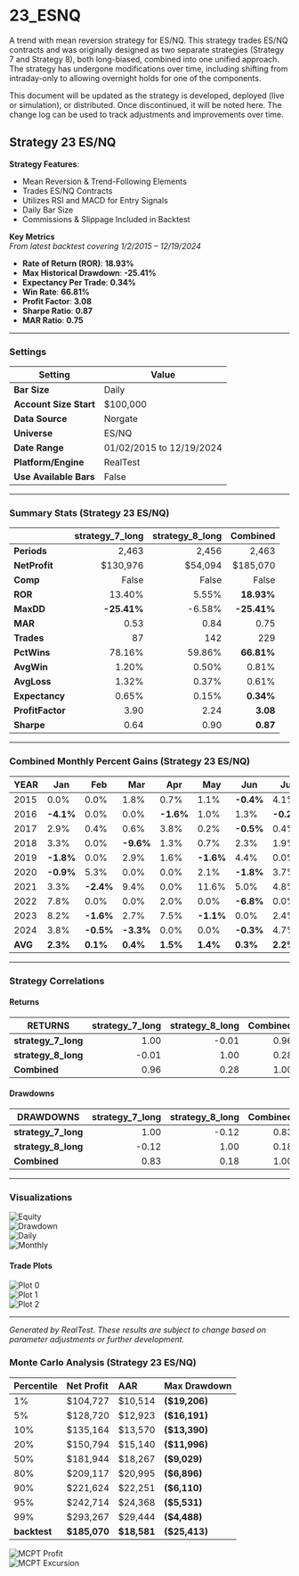 # 23_ESNQ

A trend with mean reversion strategy for ES/NQ. This strategy trades ES/NQ contracts and was originally designed as two separate strategies (Strategy 7 and Strategy 8), both long-biased, combined into one unified approach. The strategy has undergone modifications over time, including shifting from intraday-only to allowing overnight holds for one of the components.

This document will be updated as the strategy is developed, deployed (live or simulation), or distributed. Once discontinued, it will be noted here. The change log can be used to track adjustments and improvements over time.

## Strategy 23 ES/NQ

**Strategy Features**:

- Mean Reversion & Trend-Following Elements
- Trades ES/NQ Contracts
- Utilizes RSI and MACD for Entry Signals
- Daily Bar Size
- Commissions & Slippage Included in Backtest

**Key Metrics**  
_From latest backtest covering 1/2/2015 – 12/19/2024_

- **Rate of Return (ROR)**: **18.93%**
- **Max Historical Drawdown**: **-25.41%**
- **Expectancy Per Trade**: **0.34%**
- **Win Rate**: **66.81%**
- **Profit Factor**: **3.08**
- **Sharpe Ratio**: **0.87**
- **MAR Ratio**: **0.75**

---

### Settings

| Setting                | Value                        |
| ---------------------- | ---------------------------- |
| **Bar Size**           | Daily                        |
| **Account Size Start** | \$100,000                    |
| **Data Source**        | Norgate                      |
| **Universe**           | ES/NQ                        |
| **Date Range**         | 01/02/2015 to 12/19/2024     |
| **Platform/Engine**    | RealTest                     |
| **Use Available Bars** | False                        |

---

### Summary Stats (Strategy 23 ES/NQ)

|                  | strategy_7_long | strategy_8_long | Combined     |
| ---------------- | --------------: | --------------: | -----------: |
| **Periods**      |           2,463 |           2,456 |        2,463 |
| **NetProfit**    |       \$130,976 |        \$54,094  |   \$185,070  |
| **Comp**         |          False  |          False   |       False  |
| **ROR**          |        13.40%   |         5.55%    | **18.93%**   |
| **MaxDD**        |     **-25.41%** |      -6.58%      | **-25.41%**  |
| **MAR**          |          0.53   |         0.84     |       0.75   |
| **Trades**       |             87  |            142   |        229   |
| **PctWins**      |        78.16%   |        59.86%    | **66.81%**   |
| **AvgWin**       |         1.20%   |         0.50%    |       0.81%  |
| **AvgLoss**      |         1.32%   |         0.37%    |       0.61%  |
| **Expectancy**   |         0.65%   |         0.15%    | **0.34%**    |
| **ProfitFactor** |          3.90   |         2.24     | **3.08**     |
| **Sharpe**       |         0.64    |         0.90     | **0.87**     |

---

### Combined Monthly Percent Gains (Strategy 23 ES/NQ)

| YEAR | Jan    | Feb    | Mar     | Apr    | May    | Jun    | Jul    | Aug    | Sep    | Oct    | Nov    | Dec    | **TOTAL** | MaxDD    |
| ---- | ------ | ------ | ------- | ------ | ------ | ------ | ------ | ------ | ------ | ------ | ------ | ------ | --------- | -------- |
| 2015 | 0.0%   | 0.0%   | 1.8%    | 0.7%   | 1.1%   | **-0.4%** | 4.1%   | **-2.2%** | 0.0%   | 0.0%   | 3.2%   | **-1.0%** | **7.3%**  | -8.4%    |
| 2016 | **-4.1%** | 0.0%   | 0.0%   | **-1.6%** | 1.0%   | 1.3%   | **-0.2%**| 0.0%   | 5.1%   | **-2.1%**| 2.8%   | 2.8%   | **5.0%**  | -6.8%    |
| 2017 | 2.9%   | 0.4%   | 0.6%   | 3.8%   | 0.2%   | **-0.5%** | 0.4%   | 2.7%   | 1.3%   | 1.5%   | 4.8%   | 0.0%   | **18.1%** | -0.8%    |
| 2018 | 3.3%   | 0.0%   | **-9.6%**| 1.3%   | 0.7%   | 2.3%   | 1.9%   | 2.7%   | 2.3%   | **-5.6%**| 0.0%   | **-2.5%**| **-3.3%** | -17.5%   |
| 2019 | **-1.8%**| 0.0%  | 2.9%   | 1.6%   | **-1.6%** | 4.4%   | 0.0%   | **-4.7%**| 0.0%   | **-0.1%**| **-0.3%**| 2.2%   | **2.5%**  | -14.3%   |
| 2020 | **-0.9%**| 5.3%  | 0.0%   | 0.0%   | 2.1%   | **-1.8%** | 3.7%   | **-0.2%**| 3.8%   | 1.8%   | 4.2%   | 1.5%   | **19.5%** | -3.6%    |
| 2021 | 3.3%   | **-2.4%**| 9.4%   | 0.0%   | 11.6%  | 5.0%   | 4.8%   | **-0.7%**| 5.1%   | 8.9%   | 0.0%   | 0.0%   | **44.8%** | -11.0%   |
| 2022 | 7.8%   | 0.0%   | 0.0%   | 2.0%   | 0.0%   | **-6.8%** | 0.0%   | 6.9%   | **-3.9%**| 18.9%  | 3.6%   | **-2.3%**| **26.2%** | -25.4%   |
| 2023 | 8.2%   | **-1.6%**| 2.7%   | 7.5%   | **-1.1%** | 0.0%   | 2.4%   | 6.2%   | **-2.0%**| **-1.2%**| 12.4%  | 6.5%   | **40.0%** | -18.8%   |
| 2024 | 3.8%   | **-0.5%**| **-3.3%**| 0.0%   | 0.0%   | **-0.3%** | 4.7%   | 0.0%   | 0.0%   | 4.9%   | 14.6%  | 1.2%   | **25.0%** | -6.9%    |
| **AVG** | **2.3%** | **0.1%** | **0.4%** | **1.5%** | **1.4%** | **0.3%** | **2.2%** | **1.1%** | **1.2%** | **2.7%** | **4.5%** | **0.8%** | **18.5%** | **-11.3%** |

---

### Strategy Correlations

#### Returns

| RETURNS           | strategy_7_long | strategy_8_long | Combined |
| ----------------- | --------------: | --------------: | --------:|
| **strategy_7_long** | 1.00          | -0.01           | 0.96     |
| **strategy_8_long** | -0.01         | 1.00            | 0.28     |
| **Combined**       | 0.96           | 0.28            | 1.00     |

#### Drawdowns

| DRAWDOWNS         | strategy_7_long | strategy_8_long | Combined |
| ----------------- | --------------: | --------------: | --------:|
| **strategy_7_long** | 1.00          | -0.12           | 0.83     |
| **strategy_8_long** | -0.12         | 1.00            | 0.18     |
| **Combined**       | 0.83           | 0.18            | 1.00     |

---

### Visualizations

![Equity](images/graph2.png)  
![Drawdown](images/graph3.png)  
![Daily](images/graph5.png)  
![Monthly](images/graph7.png)

#### Trade Plots

![Plot 0](images/plot0.png)  
![Plot 1](images/plot1.png)  
![Plot 2](images/plot2.png)

---

*Generated by RealTest. These results are subject to change based on parameter adjustments or further development.*  

### Monte Carlo Analysis (Strategy 23 ES/NQ)

| Percentile   | Net Profit   | AAR         | Max Drawdown  |
| :----------- | :----------- | :---------- | :------------ |
| 1%           | $104,727     | $10,514     | **($19,206)** |
| 5%           | $128,720     | $12,923     | **($16,191)** |
| 10%          | $135,164     | $13,570     | **($13,390)** |
| 20%          | $150,794     | $15,140     | **($11,996)** |
| 50%          | $181,944     | $18,267     | **($9,029)**  |
| 80%          | $209,117     | $20,995     | **($6,896)**  |
| 90%          | $221,624     | $22,251     | **($6,110)**  |
| 95%          | $242,714     | $24,368     | **($5,531)**  |
| 99%          | $293,267     | $29,444     | **($4,488)**  |
| **backtest** | **$185,070** | **$18,581** | **($25,413)** |

![MCPT Profit](images/plot4.png)  
![MCPT Excursion](images/plot5.png)
